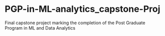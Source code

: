 # PGP-in-ML-analytics_capstone-Proj
Final capstone project marking the completion of the Post Graduate Program in ML and Data Analytics

